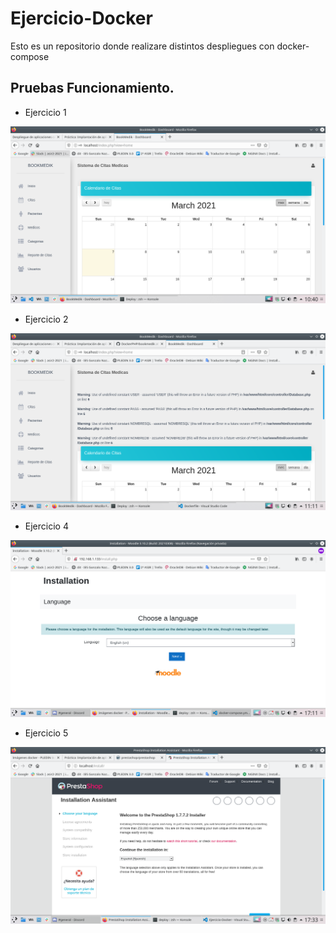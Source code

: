# Ejercicio-Docker
Esto es un repositorio donde realizare distintos despliegues con docker-compose

## Pruebas Funcionamiento.

* Ejercicio 1

![Ejercicio1.png](./imagenes/Ejercicio1.png)

* Ejercicio 2

![Ejercicio2.png](./imagenes/Ejercicio2.png)

* Ejercicio 4

![Ejercicio4.png](./imagenes/Ejercicio4.png)

* Ejercicio 5

![Ejercicio5.png](./imagenes/Ejercicio5.png)